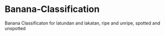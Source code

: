 # Banana-Classification
 Banana Classificaton for latundan and lakatan, ripe and unripe, spotted and unspotted
